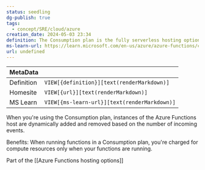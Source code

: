 ```yaml
---
status: seedling
dg-publish: true
tags:
  - concept/SRE/cloud/azure
creation_date: 2024-05-03 23:34
definition: The Consumption plan is the fully serverless hosting option for Azure Functions.
ms-learn-url: https://learn.microsoft.com/en-us/azure/azure-functions/consumption-plan
url: undefined
---
```

| MetaData   |                                              |
| ---------- | -------------------------------------------- |
| Definition | `VIEW[{definition}][text(renderMarkdown)]`   |
| Homesite   | `VIEW[{url}][text(renderMarkdown)]`          |
| MS Learn   | `VIEW[{ms-learn-url}][text(renderMarkdown)]` |
When you're using the Consumption plan, instances of the Azure Functions host are dynamically added and removed based on the number of incoming events.

Benefits:
When running functions in a Consumption plan, you're charged for compute resources only when your functions are running.


Part of the [[Azure Functions hosting options]]
